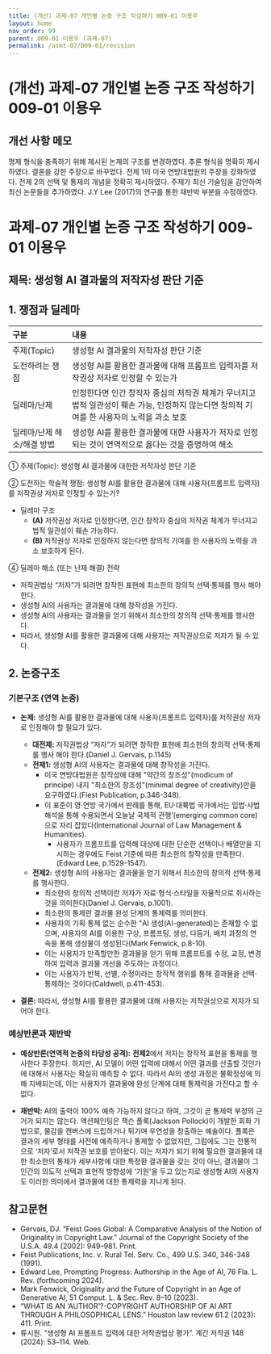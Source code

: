 ```yaml
---
title: (개선) 과제-07 개인별 논증 구조 작성하기 009-01 이용우
layout: home
nav_order: 99
parent: 009-01 이용우 (과제-07)
permalink: /asmt-07/009-01/revision
---
```


# (개선) 과제-07 개인별 논증 구조 작성하기 009-01 이용우 

## 개선 사항 메모

명제 형식을 충족하기 위해 제시된 논제의 구조를 변경하였다.
추론 형식을 명확히 제시하였다. 
결론을 강한 주장으로 바꾸었다. 
전제 1의 미국 연방대법원의 주장을 강화하였다.
전제 2의 선택 및 통제의 개념을 정확히 제시하였다. 
주제가 최신 기술임을 감안하여 최신 논문들을 추가하였다. 
J.Y Lee (2017)의 연구를 통한 재반박 부분을 수정하였다. 

# 과제-07 개인별 논증 구조 작성하기 009-01 이용우

## 제목: 생성형 AI 결과물의 저작자성 판단 기준

## 1. 쟁점과 딜레마

| 구분 | 내용 |
|:---|:---|
| 주제(Topic) | 생성형 AI 결과물의 저작자성 판단 기준  |
| 도전하려는 쟁점 | 생성형 AI를 활용한 결과물에 대해 프롬프트 입력자를 저작권상 저자로 인정할 수 있는가 |
| 딜레마/난제 | 인정한다면 인간 창작자 중심의 저작권 체계가 무너지고 법적 일관성이 훼손 가능, 인정하지 않는다면 창의적 기여를 한 사용자의 노력을 과소 보호 |
| 딜레마/난제 해소/해결 방법 | 생성형 AI를 활용한 결과물에 대한 사용자가 저자로 인정되는 것이 연역적으로 옳다는 것을 증명하여 해소  |

① 주제(Topic): 생성형 AI 결과물에 대한한 저작자성 판단 기준 

② 도전하는 학술적 쟁점: 생성형 AI를 활용한 결과물에 대해 사용자(프롬프트 입력자)를 저작권상 저자로 인정할 수 있는가? 

- 딜레마 구조
  - **(A)** 저작권상 저자로 인정한다면, 인간 창작자 중심의 저작권 체계가 무너지고 법적 일관성이 훼손 가능하다.
  - **(B)** 저작권상 저자로 인정하지 않는다면 창의적 기여를 한 사용자의 노력을 과소 보호하게 된다. 

④ 딜레마 해소 (또는 난제 해결) 전략

- 저작권법상 “저자”가 되려면 창작한 표현에 최소한의 창의적 선택·통제를 행사 해야 한다. 
- 생성형 AI의 사용자는 결과물에 대해 창작성을 가진다.  
- 생성형 AI의 사용자는 결과물을 얻기 위해서 최소한의 창의적 선택·통제를 행사한다.
- 따라서, 생성형 AI를 활용한 결과물에 대해 사용자는 저작권상으로 저자가 될 수 있다. 

## 2. 논증구조

### 기본구조 (연역 논증)

- **논제:** 생성형 AI를 활용한 결과물에 대해 사용자(프롬프트 입력자)를 저작권상 저자로 인정해야 할 필요가 있다.
  - **대전제:** 저작권법상 “저자”가 되려면 창작한 표현에 최소한의 창의적 선택·통제를 행사 해야 한다.(Daniel J. Gervais, p.1145)
  - **전제1:** 생성형 AI의 사용자는 결과물에 대해 창작성을 가진다. 
    - 미국 연방대법원은 창작성에 대해 "약간의 창조성"(modicum of principe) 내지 "최소한의 창조성"(minimal degree of creativity)만을 요구하였다.(Fiest Publication, p.346-348).
    - 이 표준이 영·연방 국가에서 판례를 통해, EU·대륙법 국가에서는 입법·사법 해석을 통해 수용되면서 오늘날 국제적 관행’(emerging common core)으로 자리 잡았다(International Journal of Law Management & Humanities).
	  - 사용자가 프롬프트를 입력해 대상에 대한 단순한 선택이나 배열만을 지시하는 경우에도 Feist 기준에 따른 최소한의 창작성을 만족한다.(Edward Lee, p.1529-1547).
  - **전제2:** 생성형 AI의 사용자는 결과물을 얻기 위해서 최소한의 창의적 선택·통제를 행사한다.  
    - 최소한의 창의적 선택이란 저자가 자료·형식·스타일을 자율적으로 취사하는 것을 의미한다(Daniel J. Gervais, p.1001).
    - 최소한의 통제란 결과물 완성 단계의 통제력를 의미한다. 
    - 사용자의 기획·통제 없는 순수한 "AI 생성(AI-generated)는 존재할 수 없으며, 사용자의 AI를 이용한 구상, 프롬프팅, 생성, 다듬기, 배치 과정의 연속을 통해 생성물이 생성된다(Mark Fenwick, p.8-10).
    - 이는 사용자가 만족할만한 결과물을 얻기 위해 프롬프트를 수정, 교정, 변경하여 입력과 결과물 개선을 주도하는 과정이다. 
    - 이는 사용자가 반복, 선별, 수정이라는 창작적 행위를 통해 결과물을 선택·통제하는 것이다(Caldwell, p.411-453).
  
- **결론:** 따라서, 생성형 AI를 활용한 결과물에 대해 사용자는 저작권상으로 저자가 되어야 한다.   

### 예상반론과 재반박

- **예상반론(연역적 논증의 타당성 공격):** **전제2**에서 저자는 창작적 표현을 통제를 행사한다 주장한다. 하지만, AI 모델이 어떤 입력에 대해서 어떤 결과를 산출할 것인가에 대해서 사용자는 확실히 예측할 수 없다. 따라서 AI의 생성 과정은 불확정성에 의해 지배되는데, 이는 사용자가 결과물에 완성 단계에 대해 통제력을 가진다고 할 수 없다. 

- **재반박:** AI의 출력이 100% 예측 가능하지 않다고 하여, 그것이 곧 통제력 부정의 근거가 되지는 않는다. 액션페인팅은 잭슨 폴록(Jackson Pollock)이 개발한 회화 기법으로, 물감을 캔버스에 드립하거나 튀기며 우연성을 창출하는 예술이다. 폴록은 결과의 세부 형태를 사전에 예측하거나 통제할 수 없었지만, 그럼에도 그는 전통적으로 ‘저자’로서 저작권 보호를 받아왔다. 이는 저자가 되기 위해 필요한 결과물에 대한 최소한의 통제가 세부사항에 대한 특정환 결과물을 갖는 것이 아닌, 결과물이 그 인간의 의도적 선택과 표현적 방향성에 ‘기원'을 두고 있는지로 생성형 AI의 사용자도 이러한 의미에서 결과물에 대한 통제력을 지니게 된다. 

## 참고문헌
- Gervais, DJ. “Feist Goes Global: A Comparative Analysis of the Notion of Originality in Copyright Law.” Journal of the Copyright Society of the U.S.A. 49.4 (2002): 949–981. Print.
- Feist Publications, Inc. v. Rural Tel. Serv. Co., 499 U.S. 340, 346-348 (1991).
- Edward Lee, Prompting Progress: Authorship in the Age of AI, 76 Fla. L. Rev. (forthcoming 2024).
- Mark Fenwick, Originality and the Future of Copyright in an Age of Generative AI, 51 Comput. L. & Sec. Rev. 8–10 (2023).
- “WHAT IS AN ‘AUTHOR’?-COPYRIGHT AUTHORSHIP OF AI ART THROUGH A PHILOSOPHICAL LENS.” Houston law review 61.2 (2023): 411. Print.
- 류시원. “생성형 AI 프롬프트 입력에 대한 저작권법상 평가”. 계간 저작권 148 (2024): 53–114. Web.